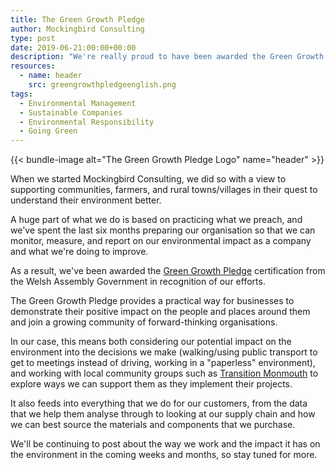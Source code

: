 ```yaml
---
title: The Green Growth Pledge
author: Mockingbird Consulting
type: post
date: 2019-06-21:00:00+00:00
description: "We're really proud to have been awarded the Green Growth Pledge certification. Here's what it means for you and the environment."
resources:
  - name: header
    src: greengrowthpledgeenglish.png
tags:
  - Environmental Management
  - Sustainable Companies
  - Environmental Responsibility
  - Going Green
---
```

{{< bundle-image  alt="The Green Growth Pledge Logo" name="header" >}}

When we started Mockingbird Consulting, we did so with a view to supporting communities, farmers, and rural towns/villages in their quest to understand their environment better.

A huge part of what we do is based on practicing what we preach, and we've spent the last six months preparing our organisation so that we can monitor, measure, and report on our environmental impact as a company and what we're doing to improve.

As a result, we've been awarded the [Green Growth Pledge](https://businesswales.gov.wales/green-growth-pledge-1) certification from the Welsh Assembly Government in recognition of our efforts.


The Green Growth Pledge provides a practical way for businesses to demonstrate their positive impact on the people and places around them and join a growing community of forward-thinking organisations.

In our case, this means both considering our potential impact on the environment into the decisions we make (walking/using public transport to get to meetings instead of driving, working in a "paperless" environment), and working with local community groups such as [Transition Monmouth](https://transitionmonmouth.org/) to explore ways we can support them as they implement their projects.

It also feeds into everything that we do for our customers, from the data that we help them analyse through to looking at our supply chain and how we can best source the materials and components that we purchase.

We'll be continuing to post about the way we work and the impact it has on the environment in the coming weeks and months, so stay tuned for more.
